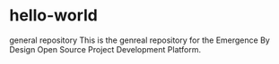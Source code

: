 # hello-world
general repository
This is the genreal repository for the Emergence By Design Open Source Project Development Platform. 
